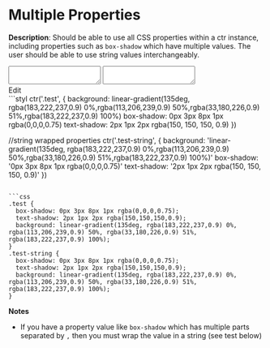 # Multiple Properties

__Description__: Should be able to use all CSS properties within a ctr instance, including properties such as `box-shadow` which have multiple values. The user should be able to use string values interchangeably.


<div data-size="325" class="code-cont">
    <div class="example2 code">
        <div class="loader"></div>
        <div class="code-wrap">
            <textarea id="stylus"></textarea>
            <textarea id="css"></textarea>
            <div class="edit-code">
                <span>Edit</span>
            </div>
        </div>
    </div>
</div>


<div data-size="325"></div>
```styl
ctr('.test', {
  background: linear-gradient(135deg, rgba(183,222,237,0.9) 0%,rgba(113,206,239,0.9) 50%,rgba(33,180,226,0.9) 51%,rgba(183,222,237,0.9) 100%)
  box-shadow: 0px 3px 8px 1px rgba(0,0,0,0.75)
  text-shadow: 2px 1px 2px rgba(150, 150, 150, 0.9)
})

//string wrapped properties
ctr('.test-string', {
  background: 'linear-gradient(135deg, rgba(183,222,237,0.9) 0%,rgba(113,206,239,0.9) 50%,rgba(33,180,226,0.9) 51%,rgba(183,222,237,0.9) 100%)'
  box-shadow: '0px 3px 8px 1px rgba(0,0,0,0.75)'
  text-shadow: '2px 1px 2px rgba(150, 150, 150, 0.9)'
})
```

```css
.test {
  box-shadow: 0px 3px 8px 1px rgba(0,0,0,0.75);
  text-shadow: 2px 1px 2px rgba(150,150,150,0.9);
  background: linear-gradient(135deg, rgba(183,222,237,0.9) 0%, rgba(113,206,239,0.9) 50%, rgba(33,180,226,0.9) 51%, rgba(183,222,237,0.9) 100%);
}
.test-string {
  box-shadow: 0px 3px 8px 1px rgba(0,0,0,0.75);
  text-shadow: 2px 1px 2px rgba(150,150,150,0.9);
  background: linear-gradient(135deg, rgba(183,222,237,0.9) 0%, rgba(113,206,239,0.9) 50%, rgba(33,180,226,0.9) 51%, rgba(183,222,237,0.9) 100%);
}
```


<!-- This note has periods at the ends of both sentences so I changed that. Here's the original if we prefer to keep it as was: 

+ If you have a property value like `box-shadow` which has multiple parts separated by `,` then you must wrap the value in a string. Look at the test below.
 -->
__Notes__

+ If you have a property value like `box-shadow` which has multiple parts separated by `,` then you must wrap the value in a string (see test below)



<div class="end"></div>
